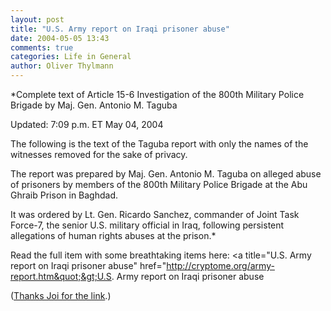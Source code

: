 ```yaml
---
layout: post
title: "U.S. Army report on Iraqi prisoner abuse"
date: 2004-05-05 13:43
comments: true
categories: Life in General
author: Oliver Thylmann
---
```



*Complete text of Article 15-6 Investigation of the 800th Military Police Brigade by Maj. Gen. Antonio M. Taguba

Updated: 7:09 p.m. ET May 04, 2004

The following is the text of the Taguba report with only the names of the witnesses removed for the sake of privacy.

The report was prepared by Maj. Gen. Antonio M. Taguba on alleged abuse of prisoners by members of the 800th Military Police Brigade at the Abu Ghraib Prison in Baghdad.

It was ordered by Lt. Gen. Ricardo Sanchez, commander of Joint Task Force-7, the senior U.S. military official in Iraq, following persistent allegations of human rights abuses at the prison.* 

Read the full item with some breathtaking items here: &lt;a title=&quot;U.S. Army report on Iraqi prisoner abuse&quot; href=&quot;http://cryptome.org/army-report.htm&quot;&gt;U.S. Army report on Iraqi prisoner abuse

([Thanks Joi for the link](http://joi.ito.com/archives/2004/05/05/us_army_report_on_iraqi_prisoner_abuse.html).)


